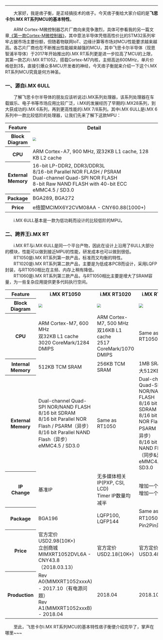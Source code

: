 ----
　　大家好，我是痞子衡，是正经搞技术的痞子。今天痞子衡给大家介绍的是**飞思卡尔i.MX RT系列MCU的基本特性**。  

　　ARM Cortex-M微控制器芯片厂商向来竞争激烈，具体可参看我的另一篇文章[《第一款Cortex-M微控制器》](http://www.cnblogs.com/henjay724/p/8408825.html)，其中意法半导体凭借高性价比的STM32系列牢牢占据市场主要份额，但随着物联网IoT、边缘计算等市场对MCU性能要求越来越高。各芯片厂商也在不断推出性能越来越强的MCU，其中飞思卡尔半导体（现恩智浦半导体）于2017年开始推出的i.MX RT系列更是进一步拉高了MCU的上限，其第一款芯片i.MX RT1052，搭载Cortex-M7内核，主频高达600MHz，单片价格低到3$，直接引爆众多MCU开发者的神经，今天痞子衡就来介绍一下这个i.MX RT系列MCU究竟是何方神圣。  

### 一、源自i.MX 6ULL
　　了解飞思卡尔半导体的朋友应该听说过i.MX系列处理器，该系列处理器在车载娱乐、电子书等市场应用比较广泛，i.MX的发展经历了早期的i.MX28系列，到大获成功的i.MX 6系列，再到更高性能的i.MX 7/8系列。其中i.MX 6ULL是i.MX 6系列中一款比较低阶的处理器，让我们先来了解下这款MPU：  

<table><tbody>
    <tr>
        <th>Feature</th>
        <th>Detail</th>
    </tr>
    <tr>
        <th>Block<br>Diagram</th>
        <td><img src="http://henjay724.com/image/cnblogs/i.MX6ULL_PD.PNG" style="zoom:70%" /></td>
    </tr>
    <tr>
        <th>CPU</th>
        <td>ARM Cortex-A7, 900 MHz, 双32KB L1 cache, 128 KB L2 cache</td>
    </tr>
    <tr>
        <th>External<br>Memory</th>
        <td>16-bit LP-DDR2, DDR3/DDR3L<br>
            8/16-bit Parallel NOR FLASH / PSRAM<br>
            Dual-channel Quad-SPI NOR FLASH<br>
            8-bit Raw NAND FLASH with 40-bit ECC<br>
			eMMC4.5 / SD3.0</td>
    </tr>
    <tr>
        <th>Package</th>
        <td>BGA289, BGA272</td>
    </tr>
    <tr>
        <th>Price</th>
        <td>e络盟MCIMX6Y2CVM08AA - CNY60.88(1000+)</td>
    </tr>
</table>

　　i.MX 6ULL基本是一款为低功耗而设计的比较低阶的MPU。

### 二、跨界王i.MX RT
　　i.MX RT与i.MX 6ULL是同一个平台产物，因此在设计上沿用了6ULL大部分的模块，性能可以做到接近MPU的性能，研发成本也可以做到很低。  
　　RT1050是i.MX RT系列第一款产品，标准而又均衡的特性。  
　　RT1020是i.MX RT系列第二款产品，主要是为低成本PCB而设计，采用LQFP封装，与RT1050相比在主频、内存上稍有降低。  
　　RT1060是i.MX RT系列第三款产品，与RT1050相比主要是增大了SRAM容量，为一些复杂应用提供更多代码执行空间。

<table><tbody>
    <tr>
        <th>Feature</th>
        <th>i.MX RT1050</th>
        <th>i.MX RT1020</th>
        <th>i.MX RT1060</th>
    </tr>
    <tr>
        <th>Block<br>Diagram</th>
        <td><img src="http://henjay724.com/image/cnblogs/i.MXRT1050_PD.PNG" style="zoom:80%" /></td>
        <td><img src="http://henjay724.com/image/cnblogs/i.MXRT1020_PD.PNG" style="zoom:80%" /></td>
        <td><img src="http://henjay724.com/image/cnblogs/i.MXRT1060_PD.PNG" style="zoom:85%" /></td>
    </tr>
    <tr>
        <th>CPU</th>
        <td>ARM Cortex-M7, 600 MHz<br>双32KB L1 cache<br>3020 CoreMark/1284 DMIPS</td>
        <td>ARM Cortex-M7, 500 MHz<br>双16KB L1 cache<br>2517 CoreMark/1070 DMIPS</td>
        <td>Same as RT1050</td>
    </tr>
    <tr>
        <th>Internal<br>Memory</th>
        <td>512KB TCM SRAM</td>
        <td>256KB TCM SRAM</td>
        <td>1MB SRAM（最大512KB TCM）</td>
    </tr>
    <tr>
        <th>External<br>Memory</th>
        <td>Dual-channel Quad-SPI NOR/NAND FLASH<br>
		    8/16 bit SDRAM<br>
			8/16 bit Parallel NOR Flash / PSARM（异步）<br>
			8/16 bit Parallel NAND Flash（异步）<br>
			eMMC4.5 / SD3.0</td>
        <td>Same as RT1050</td>
        <td>Dual-channel Quad-SPI NOR/NAND FLASH<br>
		    8/16 bit SDRAM<br>
		    8/16 bit Parallel NOR Flash / PSARM（同步&异步）<br>
			8/16 bit Parallel NAND Flash（同步&异步）<br>
			eMMC4.5 / SD3.0</td>
    </tr>
    <tr>
        <th>IP<br>Change</th>
        <td>基准IP</td>
        <td>无多媒体相关IP(PXP, CSI, LCD)<br>
		    Timer IP数量均减半</td>
        <td>增加一个网口<br>
		    增加一个CANFD</td>
    </tr>
    <tr>
        <th>Package</th>
        <td>BGA196</td>
        <td>LQFP100, LQFP144</td>
        <td>Same as RT1050，Pin2Pin兼容</td>
    </tr>
    <tr>
        <th>Price</th>
        <td>官方定价USD2.98(10K+)<br>
		    立创商城MIMXRT1052DVL6A - CNY43.8（2018.03.13）</td>
        <td>官方定价USD2.18(10K+)</td>
        <td>官方定价USD3.48(10K+)</td>
    </tr>
    <tr>
        <th>Production</th>
        <td>Rev A0(MIMXRT1052xxxA) - 2017.10（有电源问题）<br>
		    Rev A1(MIMXRT1052xxxB) - 2018.04</td>
        <td>2018.04</td>
        <td>2018.10</td>
    </tr>
</table>

　　至此，飞思卡尔i.MX RT系列MCU的基本特性痞子衡便介绍完毕了，掌声在哪里~~~ 

